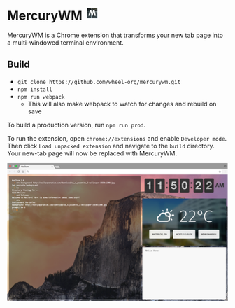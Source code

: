 # MercuryWM <img src="build/icon128.png" alt="MercuryWM icon" width="32" height="32" />
MercuryWM is a Chrome extension that transforms your new tab page into a multi-windowed terminal environment.

## Build
- `git clone https://github.com/wheel-org/mercurywm.git`
- `npm install`
- `npm run webpack`
  - This will also make webpack to watch for changes and rebuild on save

To build a production version, run `npm run prod`.

To run the extension, open `chrome://extensions` and enable `Developer mode`. Then click `Load unpacked extension` and navigate to the `build` directory. Your new-tab page will now be replaced with MercuryWM.

![Screenshot of MercuryWM](screenshot.png)
